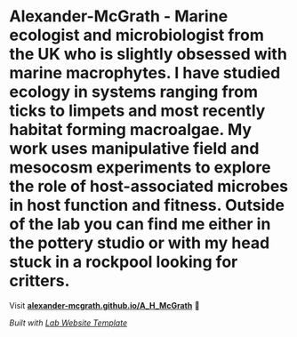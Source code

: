 
# Alexander-McGrath - Marine ecologist and microbiologist from the UK who is slightly obsessed with marine macrophytes. I have studied ecology in systems ranging from ticks to limpets and most recently habitat forming macroalgae. My work uses manipulative field and mesocosm experiments to explore the role of host-associated microbes in host function and fitness. Outside of the lab you can find me either in the pottery studio or with my head stuck in a rockpool looking for critters.

Visit **[alexander-mcgrath.github.io/A_H_McGrath](https://alexander-mcgrath.github.io/A_H_McGrath)** 🚀

_Built with [Lab Website Template](https://greene-lab.gitbook.io/lab-website-template-docs)_
